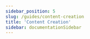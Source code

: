 ```yaml
---
sidebar_position: 5
slug: /guides/content-creation
title: 'Content Creation'
sidebar: documentationSidebar
---
```


